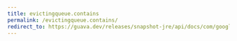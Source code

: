 ```yaml
---
title: evictingqueue.contains
permalink: /evictingqueue.contains/
redirect_to: https://guava.dev/releases/snapshot-jre/api/docs/com/google/common/collect/EvictingQueue.html#contains-java.lang.Object-
---
```

